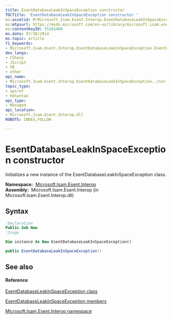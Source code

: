 ```yaml
---
title: EsentDatabaseLeakInSpaceException constructor 
TOCTitle: 'EsentDatabaseLeakInSpaceException constructor '
ms:assetid: M:Microsoft.Isam.Esent.Interop.EsentDatabaseLeakInSpaceException.#ctor
ms:mtpsurl: https://msdn.microsoft.com/en-us/library/microsoft.isam.esent.interop.esentdatabaseleakinspaceexception.esentdatabaseleakinspaceexception(v=EXCHG.10)
ms:contentKeyID: 55101409
ms.date: 07/30/2014
ms.topic: article
f1_keywords:
- Microsoft.Isam.Esent.Interop.EsentDatabaseLeakInSpaceException.EsentDatabaseLeakInSpaceException
dev_langs:
- CSharp
- JScript
- VB
- other
api_name: 
- Microsoft.Isam.Esent.Interop.EsentDatabaseLeakInSpaceException..ctor
topic_type: 
- apiref
- kbSyntax
api_type: 
- Managed
api_location: 
- Microsoft.Isam.Esent.Interop.dll
ROBOTS: INDEX,FOLLOW

---
```


# EsentDatabaseLeakInSpaceException constructor

Initializes a new instance of the EsentDatabaseLeakInSpaceException class.

**Namespace:**  [Microsoft.Isam.Esent.Interop](hh596136\(v=exchg.10\).md)  
**Assembly:**  Microsoft.Isam.Esent.Interop (in Microsoft.Isam.Esent.Interop.dll)

## Syntax

``` vb
'Declaration
Public Sub New
'Usage

Dim instance As New EsentDatabaseLeakInSpaceException()
```

``` csharp
public EsentDatabaseLeakInSpaceException()
```

## See also

#### Reference

[EsentDatabaseLeakInSpaceException class](dn334349\(v=exchg.10\).md)

[EsentDatabaseLeakInSpaceException members](dn334470\(v=exchg.10\).md)

[Microsoft.Isam.Esent.Interop namespace](hh596136\(v=exchg.10\).md)

